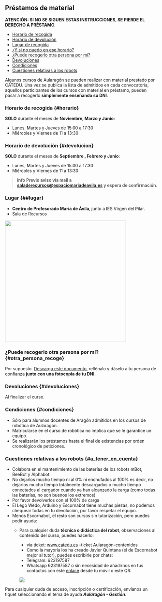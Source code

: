 ## Préstamos de material

**ATENCIÓN: SI NO SE SIGUEN ESTAS INSTRUCCIONES, SE PIERDE EL DERECHO A PRÉSTAMO.**

* [Horario de recogida](#horario)
* [Horario de devolución](#devolucion)
* [Lugar de recogida](#lugar)
* [¿Y si no puedo en ese horario?](#alternativa)
* [¿Puede recogerlo otra persona por mí?](#otra_persona_recoge)
* [Devoluciones](#devoluciones)
* [Condiciones](#condiciones)
* [Cuestiones relativas a los robots](#a_tener_en_cuenta)

Algunos cursos de Aularagón se pueden realizar con material prestado por CATEDU. Una vez se publica la lista de admitidos en cada convocatoria, aquellos participantes de los cursos con material en préstamo, pueden pasar a recogerlo **simplemente enseñando su DNI**.

### Horario de recogida {#horario}

**SOLO** durante el meses de **Noviembre, Marzo y Junio**:
* Lunes, Martes y Jueves de 15:00 a 17:30
* Miércoles y Viernes de 11 a 13:30

### Horario de devolución {#devolucion}

**SOLO** durante el meses de **Septiembre , Febrero y Junio**:
* Lunes, Martes y Jueves de 15:00 a 17:30
* Miércoles y Viernes de 11 a 13:30

> **info**
>**Previo aviso vía mail a saladerecursos@espaciomariadeavila.es y espera de confirmación.**

### Lugar {##lugar}

* **Centro de Profesorado María de Ávila**, junto a IES Virgen del Pilar.
* Sala de Recursos

<a href="https://goo.gl/maps/b5NwjsyqcRojvknD9"><img src="https://catedu.gitbooks.io/faq-aularagon/content/assets/cifemaubicacion.png" width="400" /></a>

### ¿Puede recogerlo otra persona por mí? {#otra_persona_recoge}

Por supuesto. [Descarga este documento](https://drive.google.com/file/d/1uVmkZDku-b0pfUEHZrZZvqgolZVDheVa/view?usp=sharing), rellénalo y dáselo a tu persona de confianza **junto con una fotocopia de tu DNI**.

### Devoluciones {#devoluciones}

Al finalizar el curso.

### Condiciones {#condiciones}

* Sólo para alumnos docentes de Aragón admitidos en los cursos de robótica de Aularagón.
* Matricularse en el curso de robótica no implica que se le garantice un equipo.
* Se realizarán los préstamos hasta el final de existencias por orden cronológico de peticiones.

### Cuestiones relativas a los robots {#a_tener_en_cuenta}

* Colabora en el mantenimiento de las baterías de los robots mBot, BeeBot y Alphabot:
* No dejarlos mucho tiempo ni al 0% ni enchufados al 100% es decir, no dejarlos mucho tiempo totalmente descargados o mucho tiempo conectados al cargador cuando ya han alcanzado la carga (como todas las baterías, no son buenos los extremos) 
* Por favor devolverlos con el 100% de carga
* El Lego Wedo, Arduino y Escornabot tiene muchas piezas, no podemos chequear todas en tu devolución, por favor respetar el equipo.
* Menos Escornabot, el resto son cursos sin tutorización, pero puedes pedir ayuda:
  * Para cualquier duda **técnica o didáctica del robot**, observaciones al contenido del curso, puedes hacerlo:
    * via ticket: www.catedu.es -ticket Aularagón-contenidos
    *  Como la mayoría los ha creado Javier Quintana (el de Escornabot mejor al tutor), puedes escribirle por chats: 
      - Telegram: 623197587
      - Whatsapp  623197587 o sin necesidad de añadirnos en tus contactos con este [enlace](https://api.whatsapp.com/send?phone=34623197587) desde tu móvil o este QR:
      
      ![](http://web.catedu.es/webcatedu/images/Unitag_QRCode_1557133418259.png)

Para cualquier duda de acceso, inscripción o certificación, envíanos un tiquet seleccionando el tema de ayuda _**Aularagón - Gestión**_.

